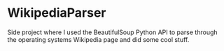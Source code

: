 # WikipediaParser
Side project where I used the BeautifulSoup Python API to parse through the operating systems Wikipedia page and did some cool stuff. 
